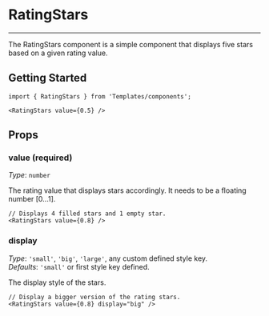 # RatingStars
---
The RatingStars component is a simple component that displays five stars based on a given rating value.

## Getting Started

```markup
import { RatingStars } from 'Templates/components';

<RatingStars value={0.5} />
```

## Props

### value (required)

_Type_: `number`  

The rating value that displays stars accordingly. It needs to be a floating number [0...1].

```
// Displays 4 filled stars and 1 empty star.
<RatingStars value={0.8} />
```

### display

_Type_: `'small'`, `'big'`, `'large'`, any custom defined style key.  
_Defaults_: `'small'` or first style key defined.  

The display style of the stars.

```
// Display a bigger version of the rating stars.
<RatingStars value={0.8} display="big" />
```
